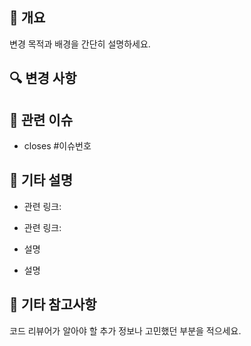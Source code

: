 ## 📌 개요
변경 목적과 배경을 간단히 설명하세요.

## 🔍 변경 사항


## 🧩 관련 이슈
- closes #이슈번호

## 📜 기타 설명 
- 관련 링크: 
- 관련 링크:

- 설명 
- 설명 

## 💬 기타 참고사항
코드 리뷰어가 알아야 할 추가 정보나 고민했던 부분을 적으세요.
